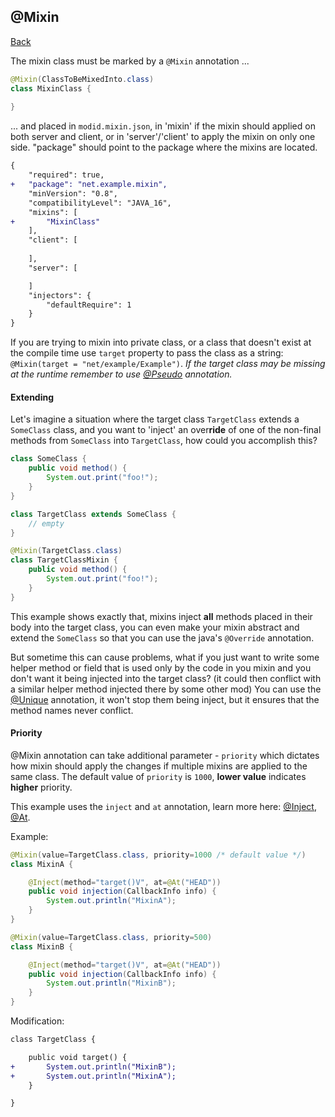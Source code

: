 ## @Mixin
[Back](mixins.md)

The mixin class must be marked by a `@Mixin` annotation ...

```java
@Mixin(ClassToBeMixedInto.class)
class MixinClass {
	
}
```

... and placed in `modid.mixin.json`, in 'mixin' if the mixin should applied on both server and client, or in 'server'/'client' to apply the mixin on only one side. "package" should point to the package where the mixins are located.

```patch
{
	"required": true,
+	"package": "net.example.mixin",
	"minVersion": "0.8",
	"compatibilityLevel": "JAVA_16",
	"mixins": [
+		"MixinClass"
	],
	"client": [
		
	],
	"server": [

	]
	"injectors": {
		"defaultRequire": 1
	}
}
```

If you are trying to mixin into private class, or a class that doesn't exist at the compile time use `target` property to pass the class as a string: `@Mixin(target = "net/example/Example")`. _If the target class may be missing at the runtime remember to use [@Pseudo](pseudo.md) annotation._

#### Extending
Let's imagine a situation where the target class `TargetClass` extends a `SomeClass` class, and you want to 'inject' an over**ride** of one of the non-final methods from `SomeClass` into `TargetClass`, how could you accomplish this?

```java
class SomeClass {
	public void method() {
		System.out.print("foo!");
	}
}

class TargetClass extends SomeClass {
	// empty
}

@Mixin(TargetClass.class)
class TargetClassMixin {
	public void method() {
		System.out.print("foo!");
	}
}
```

This example shows exactly that, mixins inject **all** methods placed in their body into the target class, you can even make your mixin abstract and extend the `SomeClass` so that you can use the java's `@Override` annotation.

But sometime this can cause problems, what if you just want to write some helper method or field that is used only by the code in you mixin and you don't want it being injected into the target class? (it could then conflict with a similar helper method injected there by some other mod) You can use the [@Unique](unique.md) annotation, it won't stop them being inject, but it ensures that the method names never conflict.

#### Priority
@Mixin annotation can take additional parameter - `priority` which dictates how mixin should apply the changes if multiple mixins are applied to the same class. The default value of `priority` is `1000`, **lower value** indicates **higher** priority.

This example uses the `inject` and `at` annotation, learn more here: [@Inject](inject.md), [@At](at.md).

Example:
```java
@Mixin(value=TargetClass.class, priority=1000 /* default value */)
class MixinA {

	@Inject(method="target()V", at=@At("HEAD"))
	public void injection(CallbackInfo info) {
		System.out.println("MixinA");
	}
}
```

```java
@Mixin(value=TargetClass.class, priority=500)
class MixinB {

	@Inject(method="target()V", at=@At("HEAD"))
	public void injection(CallbackInfo info) {
		System.out.println("MixinB");
	}
}
```

Modification:
```patch
class TargetClass {

	public void target() {
+		System.out.println("MixinB");
+		System.out.println("MixinA");
	}

}
```

